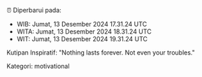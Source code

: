 ⏰ Diperbarui pada:
- WIB: Jumat, 13 Desember 2024 17.31.24 UTC
- WITA: Jumat, 13 Desember 2024 18.31.24 UTC
- WIT: Jumat, 13 Desember 2024 19.31.24 UTC

Kutipan Inspiratif:
"Nothing lasts forever. Not even your troubles."


Kategori: motivational

